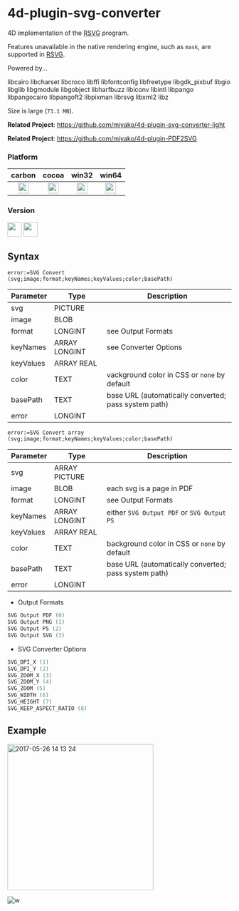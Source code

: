 4d-plugin-svg-converter
=======================

4D implementation of the [RSVG](https://wiki.gnome.org/Projects/LibRsvg) program.

Features unavailable in the native rendering engine, such as ``mask``, are supported in [RSVG]().

Powered by... 

libcairo
libcharset
libcroco
libffi
libfontconfig
libfreetype
libgdk_pixbuf
libgio
libglib
libgmodule
libgobject
libharfbuzz
libiconv
libintl
libpango
libpangocairo
libpangoft2
libpixman
librsvg
libxml2
libz

Size is large (``73.1 MB``).

**Related Project**: https://github.com/miyako/4d-plugin-svg-converter-light

**Related Project**: https://github.com/miyako/4d-plugin-PDF2SVG

### Platform

| carbon | cocoa | win32 | win64 |
|:------:|:-----:|:---------:|:---------:|
|<img src="https://cloud.githubusercontent.com/assets/1725068/22371562/1b091f0a-e4db-11e6-8458-8653954a7cce.png" width="24" height="24" />|<img src="https://cloud.githubusercontent.com/assets/1725068/22371562/1b091f0a-e4db-11e6-8458-8653954a7cce.png" width="24" height="24" />|<img src="https://cloud.githubusercontent.com/assets/1725068/22371562/1b091f0a-e4db-11e6-8458-8653954a7cce.png" width="24" height="24" />|<img src="https://cloud.githubusercontent.com/assets/1725068/22371562/1b091f0a-e4db-11e6-8458-8653954a7cce.png" width="24" height="24" />|

### Version

<img src="https://cloud.githubusercontent.com/assets/1725068/18940649/21945000-8645-11e6-86ed-4a0f800e5a73.png" width="32" height="32" /> <img src="https://cloud.githubusercontent.com/assets/1725068/18940648/2192ddba-8645-11e6-864d-6d5692d55717.png" width="32" height="32" />

## Syntax

```
error:=SVG Convert (svg;image;format;keyNames;keyValues;color;basePath)
```

Parameter|Type|Description
------------|------------|----
svg|PICTURE|
image|BLOB|
format|LONGINT|see Output Formats
keyNames|ARRAY LONGINT|see Converter Options
keyValues|ARRAY REAL|
color|TEXT|vackground color in CSS or ``none`` by default
basePath|TEXT|base URL (automatically converted; pass system path)
error|LONGINT|

```
error:=SVG Convert array (svg;image;format;keyNames;keyValues;color;basePath)
```

Parameter|Type|Description
------------|------------|----
svg|ARRAY PICTURE|
image|BLOB|each svg is a page in PDF
format|LONGINT|see Output Formats
keyNames|ARRAY LONGINT|either ``SVG Output PDF`` or ``SVG Output PS``
keyValues|ARRAY REAL|
color|TEXT|background color in CSS or ``none`` by default
basePath|TEXT|base URL (automatically converted; pass system path)
error|LONGINT|

* Output Formats

```c
SVG Output PDF (0)
SVG Output PNG (1)
SVG Output PS (2)
SVG Output SVG (3)
```

* SVG Converter Options

```c
SVG_DPI_X (1)
SVG_DPI_Y (2)
SVG_ZOOM_X (3)
SVG_ZOOM_Y (4)
SVG_ZOOM (5)
SVG_WIDTH (6)
SVG_HEIGHT (7)
SVG_KEEP_ASPECT_RATIO (8)
```

## Example

<img width="328" alt="2017-05-26 14 13 24" src="https://cloud.githubusercontent.com/assets/1725068/26481650/9575822a-421d-11e7-9980-b4613254bc1a.png">

![w](https://cloud.githubusercontent.com/assets/1725068/26482803/5a7e486c-4224-11e7-8e30-414e3693b329.png)
